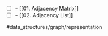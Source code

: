 - [ ] – [[01. Adjacency Matrix]]
- [ ] – [[02. Adjacency List]]

#data_structures/graph/representation